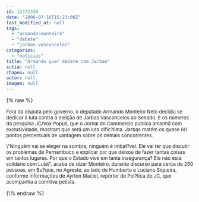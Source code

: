 ```yaml
---
id: 12372338
date: "2006-07-16T15:23:00Z"
last_modified_at: null
tags:
  - "armando-monteiro"
  - "debate"
  - "jarbas-vasconcelos"
categories:
  - "noticias"
title: "Armando quer debate com Jarbas"
sutia: null
chapeu: null
autor: null
imagem: null
---
```

{\% raw %}
<p><FONT size=2></p>
<p><P>Fora da disputa pelo governo, o deputado Armando Monteiro Neto&nbsp;decidiu se dedicar à luta contra a eleição de Jarbas Vasconcelos ao Senado. E os números da pesquisa JC/Vox Populi, que o Jornal do Commercio publica amanhã com exclusividade, mostram que será um luta dific?lima. Jarbas matém os quase 60 pontos percentuais de vantagem sobre os demais concorrentes.</P></p>
<p><P>\"Ninguém vai se eleger na sombra, ninguém é imbat?vel. Ele vai ter que discutir os problemas de Pernambuco e explicar por que deixou de fazer tantas coisas em tantos lugares. Por que o Estado vive em tanta insegurança? Ele não está solidário com Lula\", acaba de dizer Monteiro, durante discurso para cerca de 250 pessoas, em Bu?que, no Agreste, ao lado de Humberto e Luciano Siqueira, conforme informações de Ayrton Maciel, repórter de Pol?tica do JC, que acompanha a comitiva petista.</P></FONT> </p>
{\% endraw %}